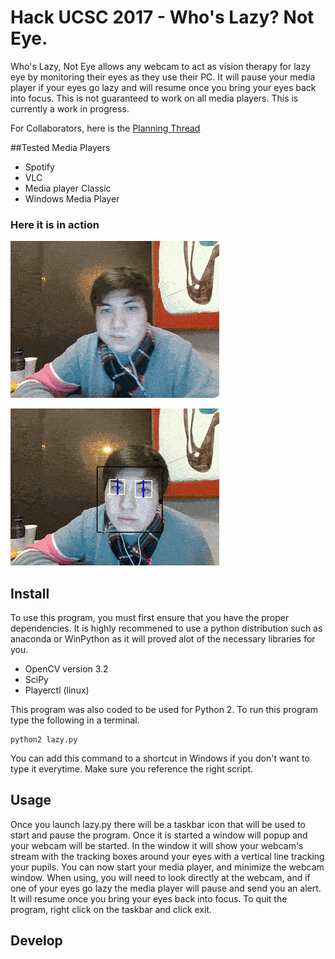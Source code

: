 # Hack UCSC 2017 - Who's Lazy? Not Eye.
Who's Lazy, Not Eye allows any webcam to act as vision therapy for lazy eye by monitoring their eyes as they use their PC.  It will pause your media player if your eyes go lazy and will resume once you bring your eyes back into focus.  This is not guaranteed to work on all media players. This is currently a work in progress.

For Collaborators, here is the [Planning Thread](https://github.com/zAMLz/hackucsc-lazyeye/issues/1)

##Tested Media Players
* Spotify
* VLC
* Media player Classic
* Windows Media Player

### Here it is in action
![James1](source/images/James-Test.gif)

![James2](source/images/James-Test2.gif)

## Install
To use this program, you must first ensure that you have the proper dependencies. It is highly recommened to use a python distribution such as anaconda or WinPython as it will proved alot of the necessary libraries for you.
* OpenCV version 3.2
* SciPy
* Playerctl (linux)

This program was also coded to be used for Python 2.
To run this program type the following in a terminal.

```
python2 lazy.py
```
You can add this command to a shortcut in Windows if you don't want to type it everytime. Make sure you reference the right script.

## Usage
Once you launch lazy.py there will be a taskbar icon that will be used to start and pause the program. Once it is started a window will popup and your webcam will be started. In the window it will show your webcam's stream with the tracking boxes around your eyes with a vertical line tracking your pupils.  You can now start your media player, and minimize the webcam window.  When using, you will need to look directly at the webcam, and if one of your eyes go lazy the media player will pause and send you an alert.  It will resume once you bring your eyes back into focus.  To quit the program, right click on the taskbar and click exit.  
## Develop
